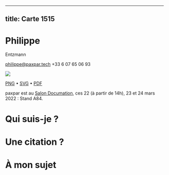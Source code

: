 
---
title: Carte 1515
---

# Philippe
Entzmann



philippe@paxpar.tech
+33 6 07 65 06 93


![](https://media.paxpar.tech/ludi/card_1515_recto.png)

[PNG](https://media.paxpar.tech/ludi/card_1515_recto.png) • [SVG](https://media.paxpar.tech/ludi/card_1515_recto.svg) • [PDF](https://media.paxpar.tech/ludi/card_1515_recto.pdf)

paxpar est au [Salon Documation](https://www.documation.fr/info_societe/527/paxpartech.html), ces 22 (à partir de 14h), 23 et 24 mars 2022 : Stand A84.
# Qui suis-je ?
# Une citation ?
# À mon sujet 


